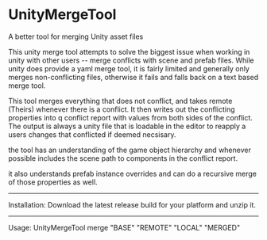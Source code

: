# UnityMergeTool
A better tool for merging Unity asset files

This unity merge tool attempts to solve the biggest issue when working in unity with other users -- merge conflicts with scene and prefab files. While unity does provide a yaml merge tool, it is fairly limited and generally only merges non-conflicting files, otherwise it fails and falls back on a text based merge tool.

This tool merges everything that does not conflict, and takes remote (Theirs) whenever there is a conflict. It then writes out the conflicting properties into q conflict report with values from both sides of the conflict. The output is always a unity file that is loadable in the editor to reapply a users changes that conflicted if deemed necsisary. 

the tool has an understanding of the game object hierarchy and whenever possible includes the scene path to components in the conflict report.

it also understands prefab instance overrides and can do a recursive merge of those properties as well.

---
Installation:
Download the latest release build for your platform and unzip it. 

---
Usage:
UnityMergeTool merge "BASE" "REMOTE" "LOCAL" "MERGED"
